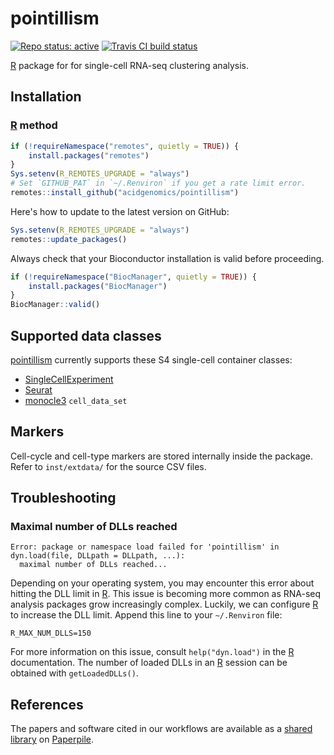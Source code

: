 # pointillism

[![Repo status: active](https://www.repostatus.org/badges/latest/active.svg)](https://www.repostatus.org/#active)
[![Travis CI build status](https://travis-ci.com/acidgenomics/pointillism.svg?branch=master)](https://travis-ci.com/acidgenomics/pointillism)

[R][] package for for single-cell RNA-seq clustering analysis.

## Installation

### [R][] method

```r
if (!requireNamespace("remotes", quietly = TRUE)) {
    install.packages("remotes")
}
Sys.setenv(R_REMOTES_UPGRADE = "always")
# Set `GITHUB_PAT` in `~/.Renviron` if you get a rate limit error.
remotes::install_github("acidgenomics/pointillism")
```

Here's how to update to the latest version on GitHub:

```r
Sys.setenv(R_REMOTES_UPGRADE = "always")
remotes::update_packages()
```

Always check that your Bioconductor installation is valid before proceeding.

```r
if (!requireNamespace("BiocManager", quietly = TRUE)) {
    install.packages("BiocManager")
}
BiocManager::valid()
```

## Supported data classes

[pointillism][] currently supports these S4 single-cell container classes:

- [SingleCellExperiment][]
- [Seurat][]
- [monocle3][] `cell_data_set`

## Markers

Cell-cycle and cell-type markers are stored internally inside the package. Refer to `inst/extdata/` for the source CSV files.

## Troubleshooting

### Maximal number of DLLs reached

```
Error: package or namespace load failed for 'pointillism' in dyn.load(file, DLLpath = DLLpath, ...):
  maximal number of DLLs reached...
```

Depending on your operating system, you may encounter this error about hitting the DLL limit in [R][]. This issue is becoming more common as RNA-seq analysis packages grow increasingly complex. Luckily, we can configure [R][] to increase the DLL limit. Append this line to your `~/.Renviron` file:

```
R_MAX_NUM_DLLS=150
```

For more information on this issue, consult `help("dyn.load")` in the [R][] documentation. The number of loaded DLLs in an [R][] session can be obtained with `getLoadedDLLs()`.

## References

The papers and software cited in our workflows are available as a [shared library](https://paperpile.com/shared/5PLRi1) on [Paperpile][].

[BiocManager]: https://cran.r-project.org/package=BiocManager
[Bioconductor]: https://bioconductor.org/
[CRAN]: https://cran.r-project.org/  "The Comprehensive R Archive Network"
[Michael Steinbaugh]: https://mike.steinbaugh.com/
[Paperpile]: https://paperpile.com/
[R]: https://www.r-project.org/
[Seurat]: https://satijalab.org/seurat/
[SingleCellExperiment]: https://bioconductor.org/packages/SingleCellExperiment/
[conda]: https://conda.io/
[monocle3]: https://cole-trapnell-lab.github.io/monocle3/
[pointillism]: https://pointillism.acidgenomics.com/
